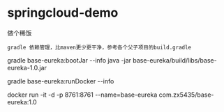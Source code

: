 # springcloud-demo
做个稀饭

```
gradle 依赖管理，比maven更少更干净，参考各个父子项目的build.gradle

```

gradle base-eureka:bootJar --info
java -jar base-eureka/build/libs/base-eureka-1.0.jar

gradle base-eureka:runDocker --info

docker run -it -d -p 8761:8761 --name=base-eureka com.zx5435/base-eureka:1.0
